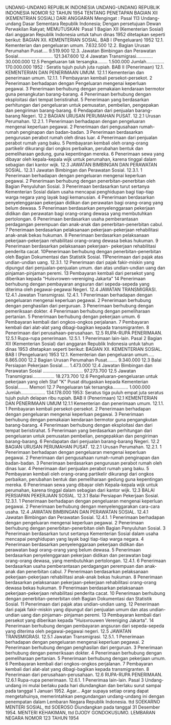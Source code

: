 UNDANG-UNDANG REPUBLIK INDONESIA UNDANG-UNDANG REPUBLIK INDONESIA NOMOR 52 TAHUN 1954 TENTANG PENETAPAN BAGIAN XII (KEMENTRIAN SOSIAL) DARI ANGGARAN
Mengingat :
 Pasal 113 Undang-undang Dasar Sementara Republik Indonesia; Dengan persetujuan Dewan Perwakilan Rakyat;
MEMUTUSKAN:
Pasal 1
Bagian XII (Kementerian Sosial) dari anggaran Republik Indonesia untuk tahun dinas 1952 ditetapkan seperti berikut: BAGIAN XII. KEMENTERIAN SOSIAL. BAB I (Pengeluaran) 1952 12.1. Kementerian dan pengeluaran umum. 7.632.500 12.2. Bagian Urusan Perumahan Pusat.... 9.519.900 12.3. Jawatan Bimbingan dan Perawatan Sosial........................... 121.347.600 12.4 Jawatan Transmigrasi............. 30.000.000 12.5 Pengeluaran tak tersangka........ 1.500.000 Jumlah.............. 170.000.000 1952 : Seratis tujuh puluh juta rupiah. BAB II (Penerimaan) 12.1. KEMENTERIAN DAN PENERIMAAN UMUM.
12.1.1 Kementerian dan penerimaan umum.
12.1.1. 1 Pembayaran kembali persekot-persekot. 2 Penerimaan berhadapan dengan Pengeluaran mengenai keperluan pegawai. 3 Penerimaan berhubung dengan pemakaian kendaraan bermotor guna penangkutan barang-barang. 4 Penerimaan berhubung dengan eksploitasi dari tempat beristirahat. 5 Penerimaan yang berdasarkan perhitungan dari pengeluaran untuk pemusatan, pembelian, pengepakan dan pengiriman barang-barang. 6 Pendapatan dari penjualan barang-barang Negeri.
12.2 BAGIAN URUSAN PERUMAHAN PUSAT.
12.2.1 Urusan Perumahan.
12.2.1. 1 Penerimaan berhadapan dengan pengeluaran mengenai keperluan pegawai. 2 Penerimaan dari pengusahaan rumah-rumah penginapan dan badan-badan. 3 Penerimaan berdasarkan pengurusan perabot rumah oleh dinas luar. 4 Penerimaan dari penjualan perabot rumah yang baku. 5 Pembayaran kembali oleh orang-orang partikelir dikurangi dari ongkos perbaikan, perubahan bentuk dan pemeliharaan gedung, guna kepentingan mereka. 6 Penerimaan sewa yang dibayar oleh kepala-kepala wijk untuk perumahan, karena tinggal dalam sebagian dari kantor wijk.
12.3 JAWATAN BIMBINGAN DAN PERAWATAN SOSIAL.
12.3.1 Jawatan Bimbingan dan Perawatan Sosial.
12.3.1. 1 Penerimaan berhadapan dengan pengeluaran mengenai keperluan pegawai. 2 Penerimaan berhubung dengan penerbitan-penerbitan oleh Bagian Penyuluhan Sosial. 3 Penerimaan berdasarkan turut sertanya Kementerian Sosial dalam usaha mencapai penghidupan bagi tiap-tiap warga negara yang layak bagi kemanusian. 4 Penerimaan berdasarkan penyelenggaraan pekerjaan didikan dan perawatan bagi orang-orang yang belum dewasa. 5 Penerimaan berdasarkan penyelenggaraan pekerjaan didikan dan perawatan bagi orang-orang dewasa yang membutuhkan pertolongan. 6 Penerimaan berdasarkan usaha pemberantasan perdagangan perempuan dan anak-anak dan penerbitan-penerbitan cabul. 7 Penerimaan berdasarkan pelaksanaan pekerjaan-pekerjaan rehabilitasi anak-anak bekas hukuman. 8 Penerimaan berdasarkan pelaksanaan pekerjaan-pekerjaan rehabilitasi orang-orang dewasa bekas hukuman. 9 Penerimaan berdasarkan pelaksanaan pekerjaan- pekerjaan rehabilitasi penderita cacat. 10Penerimaan berhubung dengan penerbitan-penerbitan oleh Bagian Dokumentasi dan Statistik Sosial. 11Penerimaan dari pajak atas undian-undian uang.
12.3.1. 12 Penerimaan dari pajak fakir-miskin yang dipungut dari penjualan-penjualan umum. dan atas undian-undian uang dan pinjaman-pinjaman peremi. 13 Pembayaran kembali dari persekot yang diberikan kepada "Huisvrowen-vereniging Jakarta" 14 Penerimaan berhubung dengan pembayaran angsuran dari sepeda-sepeda yang diterima oleh pegawai-pegawai Negeri.
12.4 JAWATAN TRANSMIGRASI.
12.4.1 Jawatan Transmigrasi.
12.4.1. 1 Penerimaan berhadapan dengan pengeluaran mengenai keperluan pegawai. 2 Penerimaan berhubung dengan penghasilan dari perguruan. 3 Penerimaan berhubung dengan pemeriksaan dokter. 4 Penerimaan berhubung dengan pemeliharaan pertanian. 5 Penerimaan berhubung dengan pekerjaan umum. 6 Pembayaran kembali dari ongkos-ongkos perjalanan. 7 Pembayaran kembali dari alat-alat yang dibagi-bagikan kepada transmigranten. 8 Penerimaan dari perusahaan-perusahaan.
12.5 RUPA-RUPA PENERIMAAN.
12.5.1 Rupa-rupa penerimaan.
12.5.1. 1 Penerimaan lain-lain.
Pasal 2
Bagian XII (Kementerian Sosial) dari anggaran Republik Indonesia untuk tahun dinas 1953 ditetapkan seperti berikut: BAGIAN XII. KEMENTERIAN SOSIAL. BAB I (Pengeluaran) 1953 12.1. Kementerian dan pengeluaran umum..... 6.865.000 12.2 Bagian Urusan Perumahan Pusat........ 9.340.000 12.3 Balai Persiapan Pekerjaan Sosial..... 1.473.000 12.4 Jawatan Bimbingan dan Perawatan Sosial ............................... 97.273.700 12.5 Jawatan Transmigrasi................. 18.273.700 12.6 Pengeluaran-pengeluaran untuk pekerjaan yang oleh Staf "K" Pusat ditugaskan kepada Kementerian Sosial........ Memori 12.7 Pengeluaran tak tersangka............ 1.000.000 Jumlah................... 134.178.000 1953: Seratus tiga puluh empat juta seratus tujuh puluh delapan ribu rupiah. BAB II (Penerimaan) 12.1 KEMENTERIAN DAN PENERIMAAN UMUM 12.1.1 Kementerian dan penerimaan umum.
12.1.1. 1 Pembayaran kembali persekot-persekot. 2 Penerimaan berhadapan dengan pengeluaran mengenai keperluan pegawai. 3 Penerimaan berhubung dengan pemakaian kendaraan bermotor guna pengangkutan barang-barang. 4 Penerimaan berhubung dengan eksploitasi dan dari tempat beristirahat. 5 Penerimaan yang berdasarkan perhitungan dari pengeluaran untuk pemusatan pembelian, pengepakkan dan pengiriman barang-barang. 6 Pendapatan dari penjualan barang-barang Negeri.
12.2 BAGIAN URUSAN PERUMAHAN PUSAT.
12.2.1 Urusan Perumahan.
12.2.1. 1 Penerimaan berhadapan dengan pengeluaran mengenai keperluan pegawai. 2 Penerimaan dari pengusahaan rumah-rumah penginapan dan badan-badan. 3 Penerimaan berdasarkan pengurusan perabot rumah oleh dinas luar. 4 Penerimaan dari penjualan perabot rumah yang baku. 5 Pembayaran kembali oleh orang-orang partikelir dikurangi dari ongkos perbaikan, perubahan bentuk dan pemeliharaan gedung guna kepentingan mereka. 6 Penerimaan sewa yang dibayar oleh Kepala-kepala wijk untuk perumahan, karena tinggal dalam sebagian dari kantor wijk.
12.3 BALAI PERSIAPAN PEKERJAAN SOSIAL.
12.3.1 Balai Persiapan Pekerjaan Sosial.
12.3.1. 1 Penerimaan berhadapan dengan pengeluaran mengenai keperluan pegawai. 2 Penerimaan berhubung dengan menyelenggarakan cara-cara usaha.
12.4 JAWATAN BIMBINGAN DAN PERAWATAN SOSIAL.
12.4.1 Jawatan Bimbingan dan Perawatan Sosial.
12.4.1. 1 Penerimaan berhadapan dengan pengeluaran mengenai keperluan pegawai. 2 Penerimaan berhubung dengan penerbitan-penerbitan oleh Bagian Penyuluhan Sosial. 3 Penerimaan berdasarkan turut sertanya Kementerian Sosial dalam usaha mencapai penghidupan yang layak bagi tiap-tiap warga negara. 4 Penerimaan berdasarkan penyelenggaraan pekerjaan didikan dan perawatan bagi orang-orang yang belum dewasa. 5 Penerimaan berdasarkan penyelenggaraan pekerjaan didikan dan perawatan bagi orang-orang dewasa, yang membutuhkan pertolongan.
12.4.1. 6 Penerimaan berdasarkan usaha pemberantasan perdagangan perempuan dan anak-anak dan penerbitan cabul. 7 Penerimaan berdasarkan pelaksanaan pekerjaan-pekerjaan rehabilitasi anak-anak bekas hukuman. 8 Penerimaan berdasarkan pelaksanaan pekerjaan-pekerjaan rehabilitasi orang-orang dewasa bekas hukuman. 9 Penerimaan berdasarkan pelaksanaan pekerjaan-pekerjaan rehabilitasi penderita cacat. 10 Penerimaan berhubung dengan penerbitan-penerbitan oleh Bagian Dokumentasi dan Statistik Sosial. 11 Penerimaan dari pajak atas undian-undian uang. 12 Penerimaan dari pajak fakir-miskin yang dipungut dari penjualan umum dan atas undian-undian uang dan pinjaman- pinjaman peremi. 13 Pembayaran kembali dari persekot yang diberikan kepada "Huisvrouwen Vereniging Jakarta". 14 Penerimaan berhubung dengan pembayaran angsuran dari sepeda-sepeda yang diterima oleh pegawai-pegawai negeri.
12.5 JAWATAN TRANSMIGRASI.
12.5.1 Jawatan Transmigrasi.
12.5.1. 1 Penerimaan berhadapan dengan pengeluaran mengenai keperluan pegawai. 2 Penerimaan berhubung dengan penghasilan dari perguruan. 3 Penerimaan berhubung dengan pemeriksaan dokter. 4 Penerimaan berhubung dengan pemeliharaan pertanian. 5 Penerimaan berhubung dengan pekerjaan umum. 6 Pembayaran kembali dari ongkos-ongkos perjalanan. 7 Pembayaran kembali dari alat-alat yang dibagi-bagikan kepada transmigranten. 8 Penerimaan dari perusahaan-perusahaan.
12.6 RUPA-RUPA PENERIMAAN.
12.6.1 Rupa-rupa penerimaan.
12.6.1. 1 Penerimaa lain-lain.
Pasal 3
Undang-undang ini mulai berlaku pada hari diundangkan dan berlaku surut sampai pada tanggal 1 Januari 1952. Agar… Agar supaya setiap orang dapat mengetahuinya, memerintahkan pengundangan undang-undang ini dengan penempatan dalam Lembaran Negara Republik Indonesia. ttd SOEKARNO MENTERI SOSIAL, ttd SOEROSO Diundangkan pada tanggal 31 Desember 1954. MENTERI KEHAKIMAN, ttd DJODY GONDOKUSUMO. LEMBARAN NEGARA NOMOR 123 TAHUN 1954